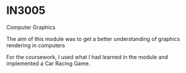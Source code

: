 # IN3005
Computer Graphics

The aim of this module was to get a better understanding of graphics rendering in computers

For the coursework, I used what I had learned in the module and implemented a Car Racing Game.
